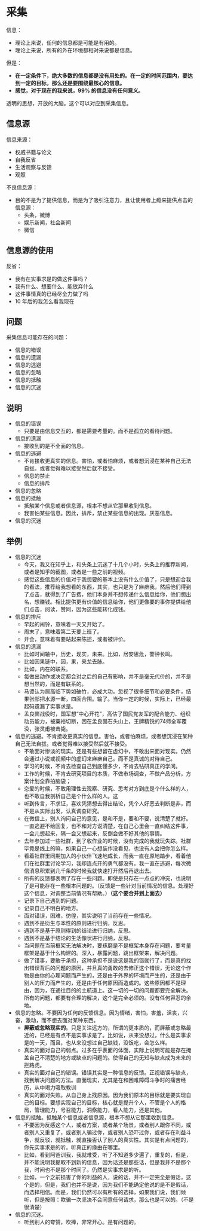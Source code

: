 # 采集

信息：

- 理论上来说，任何的信息都是可能是有用的。
- 理论上来说，所有的外在环境都相对来说都是信息。

但是：


- **在一定条件下，绝大多数的信息都是没有用处的。在一定的时间范围内，要达到一定的目标，那么还是要围绕最核心的信息。**
- **感觉，对于现在的我来说，99% 的信息没有任何意义。**



透明的思想，开放的大脑。这个可以对应到采集信息。

## 信息源

信息来源：

- 权威书籍与论文
- 自我反省
- 生活观察与反馈
- 观照


不良信息源：

- 目的不是为了提供信息，而是为了吸引注意力，且让使用者上瘾来提供点击的信息源：
  - 头条，微博
  - 娱乐新闻，社会新闻
  - 微信



## 信息源的使用

反省：

- 我有在实事求是的做这件事吗？
- 我有什么、想要什么、能放弃什么
- 这件事情真的已经尽全力做了吗
- 10 年后的我怎么看我现在





## 问题

采集信息可能存在的问题：

- 信息的错误
- 信息的遗漏
- 信息的逃避
- 信息的忽略
- 信息的抵触
- 信息的沉迷

## 说明

- 信息的错误
  - 只要是由信息交互的，都是需要考量的。而不是孤立的看待问题。
- 信息的遗漏
  - 接收到的是不全面的信息。
- 信息的逃避
  - 不肯接收更真实的信息。害怕，或者怕麻烦，或者想沉浸在某种自己无法自拔。或者觉得难以接受然后就不接受。
  - 信息的禁止
  - 信息的排斥
- 信息的忽略
- 信息的抵触
  - 抵触某个信息或者信息源，根本不想从它那里收到信息。
  - 我害怕某些信息。因此，排斥，禁止某些信息的出现。厌恶信息。
- 信息的沉迷

## 举例


- 信息的沉迷
  - 今天，我又在知乎上，和头条上沉迷了十几个小时，头条上的推荐新闻，或者是知乎的截图，或者是一些之前的视频。
  - 感觉这些信息的价值对于我想要的基本上没有什么价值了，只是想迎合我的看法，推荐给我想看的东西，其实，也只是为了麻痹我，然后他们得到了点击，就得到了广告费，他们本身并不想传递什么信息给你，他们想出名，想赚钱。相比提供更有价值的信息给你，他们更像要的事你提供给他们点击，阅读，赞同，因为这些能转化成钱。
- 信息的排斥
  - 早起的闹铃，意味着一天又开始了。
  - 周末了，意味着第二天要上班了。
  - 开会，意味着有要站起来陈述，或者被评价。
- 信息的遗漏
  - 比如时间轴中，历史，现实，未来。比如，居安思危，警钟长鸣。
  - 比如因果链中，因，果，来龙去脉。
  - 比如，内在的联系。
  - 每做出动作或决定都会对之后的自己有影响，并不是毫无代价的，并不是想当然的，而是有联系的。
  - 马谡认为居高临下势如破竹，必成大功。忽视了很多细节和必要条件，结果张郃把水源一断，四面合围。输了。当你一定的时候，实际上，已经最起码遗漏了实事求是。
  - 孟良崮战役时，国军想“中心开花”，高估了国民党友军的配合能力、组织动员能力，被粟裕切断，困在孟良崮石头山上，王牌精锐的74师全军覆没，张灵甫被击毙。
- 信息的逃避。不肯接收更真实的信息。害怕，或者怕麻烦，或者想沉浸在某种自己无法自拔。或者觉得难以接受然后就不接受。
  - 不敢面对惨淡的现实。还是有些想留在虚幻中，不敢出来面对现实。仍然会通过小说或视频中的虚幻来麻痹自己。而不是真诚的对待自己。
  - 学习的时候，不肯去检查自己到底懂多少，不肯去钻研真正的学问。
  - 工作的时候，不肯去研究项目的本质，不做市场调查，不做产品分析，方案计划全靠拍脑袋；
  - 恋爱的时候，不敢用理性去观察、研究、思考对方到底是个什么样的人，也不敢自我剖析自己是个什么样的人。这
  - 听到传言，不求证，喜欢凭猜想去得出结论，凭个人好恶去判断是非，而不是从实际出发，认真调查研究。
  - 在微信上，别人询问自己的意见，是和不是，要和不要，说清楚了就好。一直逃避不给回复，也不和对方说清楚，在自己心里会一直纠结这件事，一会儿想起来，隔一会又想起来，反倒会做不好其他的事情。
  - 去年参加过一些社群，到了收作业的时候，没有完成的我就玩失踪。社群毕竟是线上的嘛，如果自己一心想装作没看见，也没有人会把你怎么样。
  - 看着社群里同期加入的小伙伴飞速地成长，而我一直在原地踏步，看着他们在社群里讨论学习，我却连点开的勇气都没有。我一直在逃避，每次微信消息积累到几千条的时候我就快速打开然后再退出去。
  - 所有的反馈都表明了存在一些问题。即使是只存在一点点的冲突，也说明了是可能存在一些根本问题的。（反馈是一些针对当前情况的信息。处理好这个信息，对调整当前情况有帮助。）**（这个要合并到上面去）**
  - 记录下自己遇到的问题。
  - 记录自己不明白的地方。
  - 面对错误，困难，彷徨，其实说明了当前存在一些情况。
  - 遇到不是衍生与本性的原则进行归纳，反思。
  - 遇到不是基于原则得到的结论进行归纳，反思。
  - 遇到不是基于结论的生活像状进行归纳，反思。
  - 当问题在当前框架无法解决时，要琢磨是不是框架本身存在问题，要考量框架是基于什么构建的。深入，暴露问题，跳出框架来，解决问题。
  - 做了错事，要敢于承担，这种承担不是说这是我的错就行了，而是真的找出错误背后的问题的原因，并且真的勇敢的去修正这个错误，无论这个作物是由你的心理问题而产生的，还是由于外界的环境而产生的，还是由于别人的压力而产生的，还是由于任何原因而造成的。这些原因都不是理由，因为，在通往目的的主航道上。这一切的一切的问题都要完全解决。所有的问题，都要有合理的解决，这个是完全必须的。没有任何容忍的余地。
- 信息的忽略。不要因为任何的反馈信息。因为情绪，害怕，害羞，沮丧，兴奋，激动，而不想去面对某种东西。
  - **屏蔽或忽略现实的**。只是关注远方的，所谓的更本质的，而屏蔽或忽略最近的，已经是有点不是实事求是了。比如说，从来没想过，什么是实事求是的一天，而且，也从来没想过自己缺钱，没饭吃，会怎么样。
  - 真实的面对自己的弱点。过多在乎表面的体面，实际上说明可能是存在掩盖自己不清楚的地方或缺点的问题的。使得自己的无知与缺点成为未来的拦路虎。
  - 真实的面对自己的错误。错误其实是一种信息的反馈。正视错误与缺点，找到解决问题的方法。直面现实，尤其是在和困难障碍斗争时的痛苦经历，从中竭力吸取教训
  - 真实的面对失败。从自己身上找原因。因为我们原本的目标就是要实现自己的目标。要想实现自己的目标，核心就是提升个人，不管是个人的格局，管理能力，号召能力，洞察能力，看人能力，还是其他。
- 信息的抵触。抵触某个信息或者信息源，根本不想从它那里收到信息。
  - 不要因为反感这个人，或者方案，或者某个场景，或者别人跟你不同，或者别人又重复了，或者别人骗过你，或者别人恐吓过你，或者存在利益斗争，就反驳，就抵触，就直接否认了别人的真实性。其实是有点问题的，你先实事求是的听。听真正的缘由在哪里。
  - 比如，看到阿爸训我，我就难受，听了不知道多少遍了，重复的，但是，并不能说明我提取不到新的信息，因为话还是那些话，但是我并不是那个我，时间也不是那个时间了。仍然是实事求是的听。
  - 比如，一个之前损害了你的利益的人，说的话，并不一定完全是假话，这个是的，但是，我们也并不是说，因为我们不能确定他说的是不是假话，而选择相信。而是，我们仍然可以有所有的选择，如果我们说，我们倾听，但是按照：欺骗一次坚决不会同意任何请求，那么也是可以的。（不是很清楚）
- 信息的沉迷。
  - 听到别人的夸赞，吹捧，非常开心。是有问题的。



